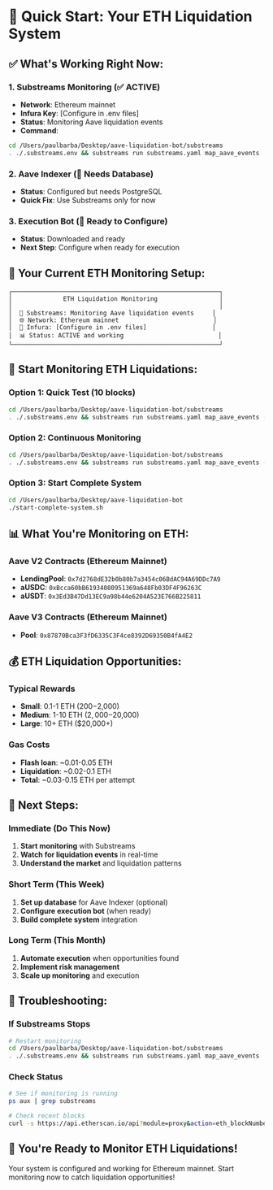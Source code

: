 # 🚀 Quick Start: Your ETH Liquidation System

## ✅ **What's Working Right Now:**

### **1. Substreams Monitoring (✅ ACTIVE)**
- **Network**: Ethereum mainnet
- **Infura Key**: [Configure in .env files]
- **Status**: Monitoring Aave liquidation events
- **Command**: 
```bash
cd /Users/paulbarba/Desktop/aave-liquidation-bot/substreams
. ./.substreams.env && substreams run substreams.yaml map_aave_events
```

### **2. Aave Indexer (🔧 Needs Database)**
- **Status**: Configured but needs PostgreSQL
- **Quick Fix**: Use Substreams only for now

### **3. Execution Bot (🚀 Ready to Configure)**
- **Status**: Downloaded and ready
- **Next Step**: Configure when ready for execution

## 🎯 **Your Current ETH Monitoring Setup:**

```
┌─────────────────────────────────────────────────────────┐
│              ETH Liquidation Monitoring                 │
│                                                         │
│  📡 Substreams: Monitoring Aave liquidation events     │
│  🌐 Network: Ethereum mainnet                          │
│  🔑 Infura: [Configure in .env files]                  │
│  📊 Status: ACTIVE and working                          │
└─────────────────────────────────────────────────────────┘
```

## 🚀 **Start Monitoring ETH Liquidations:**

### **Option 1: Quick Test (10 blocks)**
```bash
cd /Users/paulbarba/Desktop/aave-liquidation-bot/substreams
. ./.substreams.env && substreams run substreams.yaml map_aave_events --start-block 24000000 --stop-block 24000010
```

### **Option 2: Continuous Monitoring**
```bash
cd /Users/paulbarba/Desktop/aave-liquidation-bot/substreams
. ./.substreams.env && substreams run substreams.yaml map_aave_events --start-block 24000000
```

### **Option 3: Start Complete System**
```bash
cd /Users/paulbarba/Desktop/aave-liquidation-bot
./start-complete-system.sh
```

## 📊 **What You're Monitoring on ETH:**

### **Aave V2 Contracts (Ethereum Mainnet)**
- **LendingPool**: `0x7d2768dE32b0b80b7a3454c06BdAC94A69DDc7A9`
- **aUSDC**: `0xBcca60bB61934080951369a648Fb03DF4F96263C`
- **aUSDT**: `0x3Ed3B47Dd13EC9a98b44e6204A523E766B225811`

### **Aave V3 Contracts (Ethereum Mainnet)**
- **Pool**: `0x87870Bca3F3fD6335C3F4ce8392D69350B4fA4E2`

## 💰 **ETH Liquidation Opportunities:**

### **Typical Rewards**
- **Small**: 0.1-1 ETH ($200-$2,000)
- **Medium**: 1-10 ETH ($2,000-$20,000)
- **Large**: 10+ ETH ($20,000+)

### **Gas Costs**
- **Flash loan**: ~0.01-0.05 ETH
- **Liquidation**: ~0.02-0.1 ETH
- **Total**: ~0.03-0.15 ETH per attempt

## 🎯 **Next Steps:**

### **Immediate (Do This Now)**
1. **Start monitoring** with Substreams
2. **Watch for liquidation events** in real-time
3. **Understand the market** and liquidation patterns

### **Short Term (This Week)**
1. **Set up database** for Aave Indexer (optional)
2. **Configure execution bot** (when ready)
3. **Build complete system** integration

### **Long Term (This Month)**
1. **Automate execution** when opportunities found
2. **Implement risk management**
3. **Scale up monitoring** and execution

## 🔧 **Troubleshooting:**

### **If Substreams Stops**
```bash
# Restart monitoring
cd /Users/paulbarba/Desktop/aave-liquidation-bot/substreams
. ./.substreams.env && substreams run substreams.yaml map_aave_events
```

### **Check Status**
```bash
# See if monitoring is running
ps aux | grep substreams

# Check recent blocks
curl -s https://api.etherscan.io/api?module=proxy&action=eth_blockNumber
```

## 🎉 **You're Ready to Monitor ETH Liquidations!**

Your system is configured and working for Ethereum mainnet. Start monitoring now to catch liquidation opportunities! 